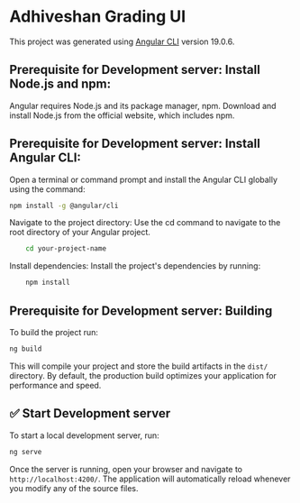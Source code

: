 # Adhiveshan Grading UI

This project was generated using [Angular CLI](https://github.com/angular/angular-cli) version 19.0.6.

## Prerequisite for Development server: Install Node.js and npm:

Angular requires Node.js and its package manager, npm.
Download and install Node.js from the official website, which includes npm.

## Prerequisite for Development server: Install Angular CLI:

Open a terminal or command prompt and install the Angular CLI globally using the command:

```bash
npm install -g @angular/cli
```

Navigate to the project directory: Use the cd command to navigate to the root directory of your Angular project.

```bash
    cd your-project-name
```

Install dependencies: Install the project's dependencies by running:

```bash
    npm install
```

## Prerequisite for Development server: Building

To build the project run:

```bash
ng build
```

This will compile your project and store the build artifacts in the `dist/` directory. By default, the production build optimizes your application for performance and speed.

## ✅ Start Development server

To start a local development server, run:

```bash
ng serve
```

Once the server is running, open your browser and navigate to `http://localhost:4200/`. The application will automatically reload whenever you modify any of the source files.

